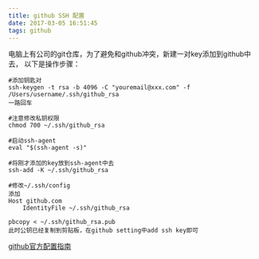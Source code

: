 ```yaml
---
title: github SSH 配置
date: 2017-03-05 16:51:45
tags: github 
---
```


电脑上有公司的git仓库，为了避免和github冲突，新建一对key添加到github中去，
以下是操作步骤：
```
#添加钥匙对
ssh-keygen -t rsa -b 4096 -C "youremail@xxx.com" -f /Users/username/.ssh/github_rsa
一路回车

#注意修改私钥权限
chmod 700 ~/.ssh/github_rsa

#启动ssh-agent
eval "$(ssh-agent -s)"

#将刚才添加的key放到ssh-agent中去
ssh-add -K ~/.ssh/github_rsa

#修改~/.ssh/config
添加
Host github.com
    IdentityFile ~/.ssh/github_rsa

pbcopy < ~/.ssh/github_rsa.pub
此时公钥已经复制到剪贴板，在github setting中add ssh key即可
```
[github官方配置指南](https://help.github.com/articles/generating-a-new-ssh-key-and-adding-it-to-the-ssh-agent/)
